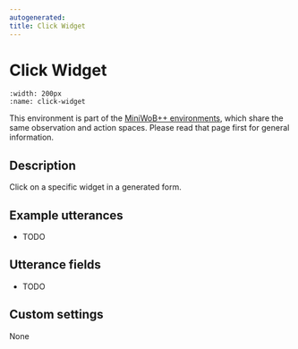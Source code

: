 ```yaml
---
autogenerated:
title: Click Widget
---
```


# Click Widget

```{figure} ../../_static/videos/miniwob/click-widget.gif 
:width: 200px
:name: click-widget
```

This environment is part of the <a href='..'>MiniWoB++ environments</a>, which share the same observation and action spaces. Please read that page first for general information.

## Description

Click on a specific widget in a generated form.

## Example utterances

* TODO

## Utterance fields

* TODO

## Custom settings

None

